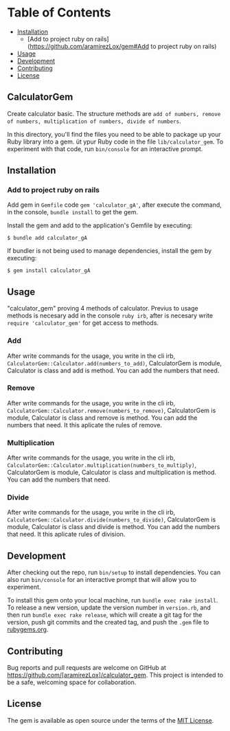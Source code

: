 # Table of Contents

- [Installation](https://github.com/aramirezLox/gem#installation) <br>
    - [Add to project ruby on rails](https://github.com/aramirezLox/gem#Add to project ruby on rails) <br>
- [Usage](https://github.com/aramirezLox/gem#Usage) <br>
- [Development](https://github.com/aramirezLox/gem#development) <br>
- [Contributing](https://github.com/aramirezLox/gem#contributing) <br>
- [License](https://github.com/aramirezLox/gem#license) <br>


## CalculatorGem

Create calculator basic. The structure methods are `add of numbers, remove of numbers, multiplication of numbers, divide of numbers`. 

In this directory, you'll find the files you need to be able to package up your Ruby library into a gem. üt ypur Ruby code in the file `lib/calculator_gem`. To experiment with that code, run `bin/console` for an interactive prompt.

## Installation

### Add to project ruby on rails
Add gem in `Gemfile` code `gem 'calculator_gA'`, after execute the command, in the console, `bundle install` to get the gem.  

Install the gem and add to the application's Gemfile by executing:

    $ bundle add calculator_gA

If bundler is not being used to manage dependencies, install the gem by executing:

    $ gem install calculator_gA

## Usage
"calculator_gem" proving 4 methods of calculator. Previus to usage methods is necesary add in the console `ruby irb`, after is necesary write `require 'calculator_gem'` for get access to methods.

### Add
After write commands for the usage, you write in the cli irb, `CalculatorGem::Calculator.add(numbers_to_add)`, CalculatorGem is module, Calculator is class and add is method. You can add the numbers that need.

### Remove
After write commands for the usage, you write in the cli irb, `CalculatorGem::Calculator.remove(numbers_to_remove)`, CalculatorGem is module, Calculator is class and remove is method. You can add the numbers that need. It this aplicate the rules of remove.

### Multiplication 
After write commands for the usage, you write in the cli irb, `CalculatorGem::Calculator.multiplication(numbers_to_multiply)`, CalculatorGem is module, Calculator is class and multiplication is method. You can add the numbers that need.

### Divide
After write commands for the usage, you write in the cli irb, `CalculatorGem::Calculator.divide(numbers_to_divide)`, CalculatorGem is module, Calculator is class and divide is method. You can add the numbers that need. It this aplicate rules of division.

## Development

After checking out the repo, run `bin/setup` to install dependencies. You can also run `bin/console` for an interactive prompt that will allow you to experiment.

To install this gem onto your local machine, run `bundle exec rake install`. To release a new version, update the version number in `version.rb`, and then run `bundle exec rake release`, which will create a git tag for the version, push git commits and the created tag, and push the `.gem` file to [rubygems.org](https://rubygems.org).

## Contributing

Bug reports and pull requests are welcome on GitHub at https://github.com/[aramirezLox]/calculator_gem. This project is intended to be a safe, welcoming space for collaboration.

## License

The gem is available as open source under the terms of the [MIT License](https://opensource.org/licenses/MIT).

